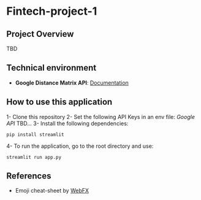 # Fintech-project-1

## Project Overview
TBD


## Technical environment
- **Google Distance Matrix API**: [Documentation](https://developers.google.com/maps/documentation/distance-matrix/distance-matrix)

## How to use this application
1- Clone this repository
2- Set the following API Keys in an env file:
*Google API*
TBD...
3- Install the following dependencies:
```commandline
pip install streamlit
```
4- To run the application, go to the root directory and use:
```commandline
streamlit run app.py
```

## References
- Emoji cheat-sheet by [WebFX](https://www.webfx.com/tools/emoji-cheat-sheet/)